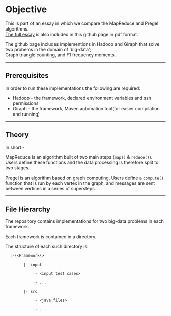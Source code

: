 # Objective

This is part of an essay in which we compare the MapReduce and Pregel algorithms. <br />
[The full essay](Foundation_of_Algorithms_for_Massive_Data_Sets_Project.pdf) is also included in this github page in pdf format.

The github page includes implementions in Hadoop and Giraph that solve two probems in the domain of 'big-data'; <br />
Graph triangle counting, and F1 frequency moments.



----------------------
Prerequisites
----------------------
In order to run these implementations the following are required:
* Hadoop - the framework, declared environment variables and ssh permissions
* Giraph - the framework, Maven automation tool(for easier compilation and running)


----------------------
Theory
----------------------
In short -

MapReduce is an algorithm built of two main steps (`map()` & `reduce()`).
Users define these functions and the data processing is therefore split to two stages.


Pregel is an algorithm based on graph computing.
Users define a `compute()` function that is run by each vertex in the graph, and messages are sent between vertices in a series of supersteps.

----------------------
File Hierarchy
----------------------
The repository contains implementations for two big-data problems in each framework.

Each framework is contained in a directory.

The structure of each such directory is:


      |-\<Framework\>

            |- input

                |- <input test cases>

                |- ...

            |- src

                |- <java files>

                |- ...

